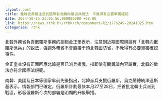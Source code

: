 ```yaml
---
layout: post
title: 北韓官員稱注意到國際有北韓向俄派兵說法　不覺得有必要單獨確認
date: 2024-10-25 23:05:56.000000000 +08:00
link: https://news.rthk.hk/rthk/ch/component/k2/1776249-20241025.htm
categories: rthk
---
```


北韓外務省負責俄羅斯事務的副相金正奎表示，注意到近期國際輿論有「北韓向俄羅斯派兵」的說法，強調外務省不會直接干預北韓國防省，不覺得有必要單獨確認事件。

金正奎並沒有正面回應北韓是否已派兵援俄，指即使有關輿論內容屬實，北韓的做法亦符合國際法規範。

南韓、美國及日本等國家早前先後指出，北韓派兵支援俄羅斯。烏克蘭總統澤連斯基表示，情報部門已確定，俄羅斯計劃最快本月27至28日，把首批北韓士兵派到戰區，形容俄羅斯今次的部署是明顯的升級舉措。
